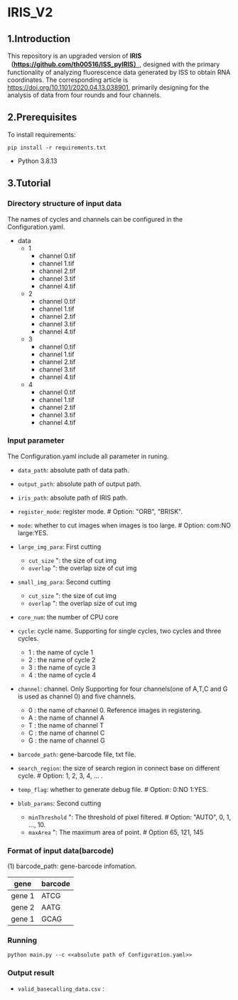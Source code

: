 # IRIS_V2
## 1.Introduction
This repository is an upgraded version of **IRIS（https://github.com/th00516/ISS_pyIRIS）**, designed with the primary functionality of analyzing fluorescence data generated by ISS to obtain RNA coordinates.
The corresponding article is https://doi.org/10.1101/2020.04.13.038901, primarily designing for the analysis of data from four rounds and four channels.
## 2.Prerequisites
To install requirements:  
```
pip install -r requirements.txt
```  
- Python 3.8.13  
## 3.Tutorial
### Directory structure of input data
The names of cycles and channels can be configured in the Configuration.yaml.
- data
  - 1 
    - channel 0.tif
    - channel 1.tif
    - channel 2.tif
    - channel 3.tif
    - channel 4.tif
  - 2 
    - channel 0.tif
    - channel 1.tif
    - channel 2.tif
    - channel 3.tif
    - channel 4.tif
  - 3
    - channel 0.tif
    - channel 1.tif
    - channel 2.tif
    - channel 3.tif
    - channel 4.tif
  - 4
    - channel 0.tif
    - channel 1.tif
    - channel 2.tif
    - channel 3.tif
    - channel 4.tif
### Input parameter  

The Configuration.yaml include all parameter in runing. 

- `data_path`: absolute path of data path.

- `output_path`: absolute path of output path.
  
- `iris_path`: absolute path of IRIS path.

- `register_mode`: register mode. # Option: "ORB", "BRISK".

- `mode`: whether to cut images when images is too large. # Option: com:NO large:YES.

- `large_img_para`: First cutting
  - `cut_size` ": the size of cut img
  - `overlap` ": the overlap size of cut img

- `small_img_para`: Second cutting
  - `cut_size` ": the size of cut img
  - `overlap` ": the overlap size of cut img

- `core_num`: the number of CPU core

- `cycle`: cycle name. Supporting for single cycles, two cycles and three cycles.
  - 1 : the name of cycle 1
  - 2 : the name of cycle 2
  - 3 : the name of cycle 3
  - 4 : the name of cycle 4

- `channel`: channel. Only Supporting for four channels(one of A,T,C and G is used as channel 0) and five channels.
  - 0 : the name of channel 0. Reference images in registering.
  - A : the name of channel A
  - T : the name of channel T
  - C : the name of channel C
  - G : the name of channel G
  
- `barcode_path`: gene-barcode file, txt file.

- `search_region`: the size of search region  in connect base on different cycle. # Option: 1, 2, 3, 4, ... .

- `temp_flag`: whether to generate debug file. # Option: 0:NO 1:YES.

- `blob_params`: Second cutting
  - `minThreshold` ": The threshold of pixel filtered. # Option: "AUTO", 0, 1, ..., 10.
  - `maxArea` ": The maximum area of point. # Option 65, 121, 145

### Format of input data(barcode)
(1) barcode_path: gene-barcode infomation. 
<div align="center">
  
| gene | barcode |
| ------- | ------- |
| gene 1 | ATCG |
| gene 2 | AATG |
| gene 1 | GCAG |

</div>  

### Running
```
python main.py --c <<absolute path of Configuration.yaml>>
```

### Output result
- `valid_basecalling_data.csv` : 

